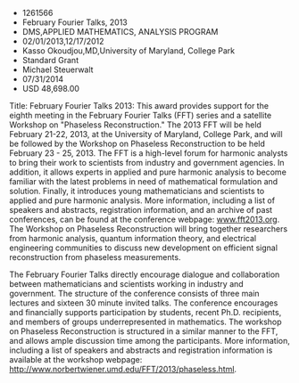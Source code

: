 
* 1261566
* February Fourier Talks, 2013
* DMS,APPLIED MATHEMATICS, ANALYSIS PROGRAM
* 02/01/2013,12/17/2012
* Kasso Okoudjou,MD,University of Maryland, College Park
* Standard Grant
* Michael Steuerwalt
* 07/31/2014
* USD 48,698.00

Title: February Fourier Talks 2013: This award provides support for the eighth
meeting in the February Fourier Talks (FFT) series and a satellite Workshop on
"Phaseless Reconstruction." The 2013 FFT will be held February 21-22, 2013, at
the University of Maryland, College Park, and will be followed by the Workshop
on Phaseless Reconstruction to be held February 23 - 25, 2013. The FFT is a
high-level forum for harmonic analysts to bring their work to scientists from
industry and government agencies. In addition, it allows experts in applied and
pure harmonic analysis to become familiar with the latest problems in need of
mathematical formulation and solution. Finally, it introduces young
mathematicians and scientists to applied and pure harmonic analysis. More
information, including a list of speakers and abstracts, registration
information, and an archive of past conferences, can be found at the conference
webpage: www.fft2013.org. The Workshop on Phaseless Reconstruction will bring
together researchers from harmonic analysis, quantum information theory, and
electrical engineering communities to discuss new development on efficient
signal reconstruction from phaseless measurements.

The February Fourier Talks directly encourage dialogue and collaboration between
mathematicians and scientists working in industry and government. The structure
of the conference consists of three main lectures and sixteen 30 minute invited
talks. The conference encourages and financially supports participation by
students, recent Ph.D. recipients, and members of groups underrepresented in
mathematics. The workshop on Phaseless Reconstruction is structured in a similar
manner to the FFT, and allows ample discussion time among the participants. More
information, including a list of speakers and abstracts and registration
information is available at the workshop webpage:
http://www.norbertwiener.umd.edu/FFT/2013/phaseless.html.
